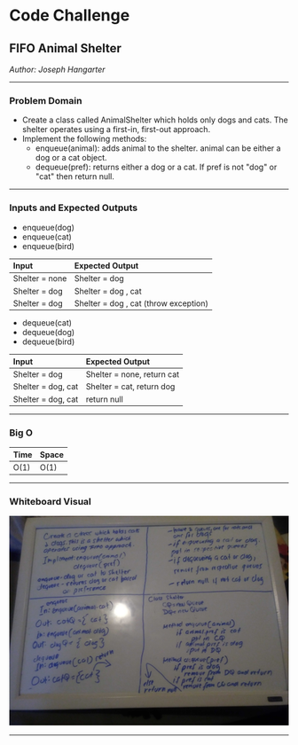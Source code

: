# Code Challenge

## FIFO Animal Shelter 
*Author: Joseph Hangarter*

---

### Problem Domain
* Create a class called AnimalShelter which holds only dogs and cats. The shelter operates using a first-in, first-out approach.
* Implement the following methods:
    * enqueue(animal): adds animal to the shelter. animal can be either a dog or a cat object.
    * dequeue(pref): returns either a dog or a cat. If pref is not "dog" or "cat" then return null.

---

### Inputs and Expected Outputs

* enqueue(dog)
* enqueue(cat)
* enqueue(bird)

| Input | Expected Output |
| :----------- | :----------- |
| Shelter = none | Shelter = dog |
| Shelter = dog | Shelter = dog , cat |
| Shelter = dog | Shelter = dog , cat (throw exception) |

* dequeue(cat)
* dequeue(dog)
* dequeue(bird)

| Input | Expected Output |
| :----------- | :----------- |
| Shelter = dog | Shelter = none, return cat |
| Shelter = dog, cat | Shelter = cat, return dog |
| Shelter = dog, cat | return null

---

### Big O


| Time | Space |
| :----------- | :----------- |
| O(1) | O(1) |


---


### Whiteboard Visual
![Whiteboard](assets/wb12.jpg)


---
